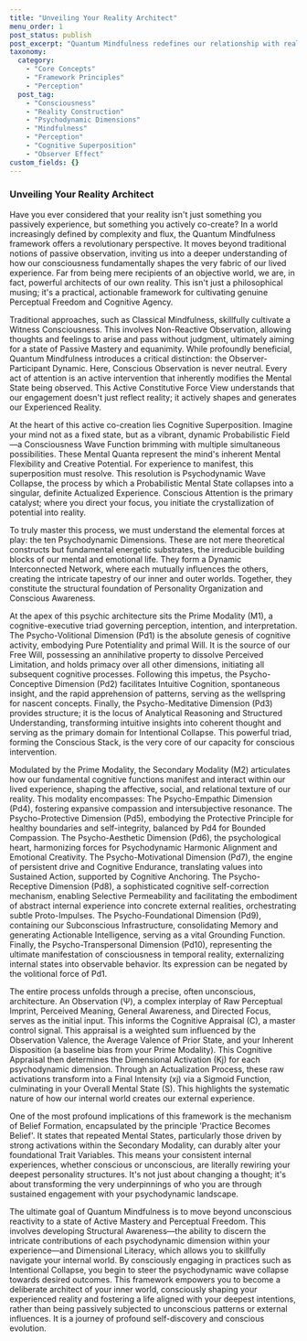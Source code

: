 ```yaml
---
title: "Unveiling Your Reality Architect"
menu_order: 1
post_status: publish
post_excerpt: "Quantum Mindfulness redefines our relationship with reality, shifting from passive observation to active co-creation. This framework delves into the mind's inherent capacity to shape experience, exploring how conscious attention and psychodynamic dimensions collaboratively construct the world we perceive."
taxonomy:
  category:
    - "Core Concepts"
    - "Framework Principles"
    - "Perception"
  post_tag:
    - "Consciousness"
    - "Reality Construction"
    - "Psychodynamic Dimensions"
    - "Mindfulness"
    - "Perception"
    - "Cognitive Superposition"
    - "Observer Effect"
custom_fields: {}
---
```


### Unveiling Your Reality Architect

Have you ever considered that your reality isn't just something you passively experience, but something you actively co-create? In a world increasingly defined by complexity and flux, the Quantum Mindfulness framework offers a revolutionary perspective. It moves beyond traditional notions of passive observation, inviting us into a deeper understanding of how our consciousness fundamentally shapes the very fabric of our lived experience. Far from being mere recipients of an objective world, we are, in fact, powerful architects of our own reality. This isn't just a philosophical musing; it's a practical, actionable framework for cultivating genuine Perceptual Freedom and Cognitive Agency.

Traditional approaches, such as Classical Mindfulness, skillfully cultivate a Witness Consciousness. This involves Non-Reactive Observation, allowing thoughts and feelings to arise and pass without judgment, ultimately aiming for a state of Passive Mastery and equanimity. While profoundly beneficial, Quantum Mindfulness introduces a critical distinction: the Observer-Participant Dynamic. Here, Conscious Observation is never neutral. Every act of attention is an active intervention that inherently modifies the Mental State being observed. This Active Constitutive Force View understands that our engagement doesn't just reflect reality; it actively shapes and generates our Experienced Reality.

At the heart of this active co-creation lies Cognitive Superposition. Imagine your mind not as a fixed state, but as a vibrant, dynamic Probabilistic Field—a Consciousness Wave Function brimming with multiple simultaneous possibilities. These Mental Quanta represent the mind's inherent Mental Flexibility and Creative Potential. For experience to manifest, this superposition must resolve. This resolution is Psychodynamic Wave Collapse, the process by which a Probabilistic Mental State collapses into a singular, definite Actualized Experience. Conscious Attention is the primary catalyst; where you direct your focus, you initiate the crystallization of potential into reality.

To truly master this process, we must understand the elemental forces at play: the ten Psychodynamic Dimensions. These are not mere theoretical constructs but fundamental energetic substrates, the irreducible building blocks of our mental and emotional life. They form a Dynamic Interconnected Network, where each mutually influences the others, creating the intricate tapestry of our inner and outer worlds. Together, they constitute the structural foundation of Personality Organization and Conscious Awareness.

At the apex of this psychic architecture sits the Prime Modality (M1), a cognitive-executive triad governing perception, intention, and interpretation. The Psycho-Volitional Dimension (Pd1) is the absolute genesis of cognitive activity, embodying Pure Potentiality and primal Will. It is the source of our Free Will, possessing an annihilative property to dissolve Perceived Limitation, and holds primacy over all other dimensions, initiating all subsequent cognitive processes. Following this impetus, the Psycho-Conceptive Dimension (Pd2) facilitates Intuitive Cognition, spontaneous insight, and the rapid apprehension of patterns, serving as the wellspring for nascent concepts. Finally, the Psycho-Meditative Dimension (Pd3) provides structure; it is the locus of Analytical Reasoning and Structured Understanding, transforming intuitive insights into coherent thought and serving as the primary domain for Intentional Collapse. This powerful triad, forming the Conscious Stack, is the very core of our capacity for conscious intervention.

Modulated by the Prime Modality, the Secondary Modality (M2) articulates how our fundamental cognitive functions manifest and interact within our lived experience, shaping the affective, social, and relational texture of our reality. This modality encompasses: The Psycho-Empathic Dimension (Pd4), fostering expansive compassion and intersubjective resonance. The Psycho-Protective Dimension (Pd5), embodying the Protective Principle for healthy boundaries and self-integrity, balanced by Pd4 for Bounded Compassion. The Psycho-Aesthetic Dimension (Pd6), the psychological heart, harmonizing forces for Psychodynamic Harmonic Alignment and Emotional Creativity. The Psycho-Motivational Dimension (Pd7), the engine of persistent drive and Cognitive Endurance, translating values into Sustained Action, supported by Cognitive Anchoring. The Psycho-Receptive Dimension (Pd8), a sophisticated cognitive self-correction mechanism, enabling Selective Permeability and facilitating the embodiment of abstract internal experience into concrete external realities, orchestrating subtle Proto-Impulses. The Psycho-Foundational Dimension (Pd9), containing our Subconscious Infrastructure, consolidating Memory and generating Actionable Intelligence, serving as a vital Grounding Function. Finally, the Psycho-Transpersonal Dimension (Pd10), representing the ultimate manifestation of consciousness in temporal reality, externalizing internal states into observable behavior. Its expression can be negated by the volitional force of Pd1.

The entire process unfolds through a precise, often unconscious, architecture. An Observation (Ψ), a complex interplay of Raw Perceptual Imprint, Perceived Meaning, General Awareness, and Directed Focus, serves as the initial input. This informs the Cognitive Appraisal (C), a master control signal. This appraisal is a weighted sum influenced by the Observation Valence, the Average Valence of Prior State, and your Inherent Disposition (a baseline bias from your Prime Modality). This Cognitive Appraisal then determines the Dimensional Activation (Kj) for each psychodynamic dimension. Through an Actualization Process, these raw activations transform into a Final Intensity (xj) via a Sigmoid Function, culminating in your Overall Mental State (S). This highlights the systematic nature of how our internal world creates our external experience.

One of the most profound implications of this framework is the mechanism of Belief Formation, encapsulated by the principle 'Practice Becomes Belief'. It states that repeated Mental States, particularly those driven by strong activations within the Secondary Modality, can durably alter your foundational Trait Variables. This means your consistent internal experiences, whether conscious or unconscious, are literally rewiring your deepest personality structures. It's not just about changing a thought; it's about transforming the very underpinnings of who you are through sustained engagement with your psychodynamic landscape.

The ultimate goal of Quantum Mindfulness is to move beyond unconscious reactivity to a state of Active Mastery and Perceptual Freedom. This involves developing Structural Awareness—the ability to discern the intricate contributions of each psychodynamic dimension within your experience—and Dimensional Literacy, which allows you to skillfully navigate your internal world. By consciously engaging in practices such as Intentional Collapse, you begin to steer the psychodynamic wave collapse towards desired outcomes. This framework empowers you to become a deliberate architect of your inner world, consciously shaping your experienced reality and fostering a life aligned with your deepest intentions, rather than being passively subjected to unconscious patterns or external influences. It is a journey of profound self-discovery and conscious evolution.